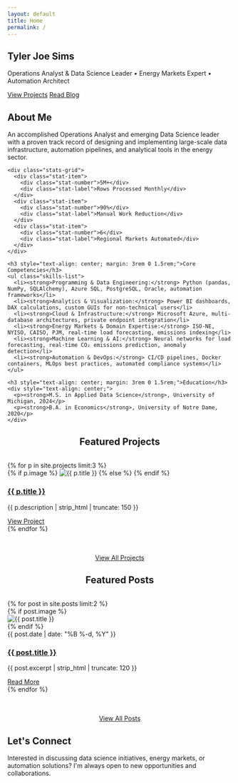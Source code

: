```yaml
---
layout: default
title: Home
permalink: /
---
```


<section class="hero" id="home">
  <div class="container">
    <div class="hero-content">
      <h1>Tyler Joe Sims</h1>
      <p>Operations Analyst & Data Science Leader • Energy Markets Expert • Automation Architect</p>
      <div class="hero-social-links">
        <a href="https://github.com/tsims2" title="GitHub" target="_blank" rel="noopener noreferrer">
          <i class="fab fa-github"></i>
        </a>
        <a href="https://linkedin.com/in/tsims2" title="LinkedIn" target="_blank" rel="noopener noreferrer">
          <i class="fab fa-linkedin-in"></i>
        </a>
      </div>
      <div class="hero-buttons">
        <a href="{{ '/projects/' | relative_url }}" class="btn btn-primary">View Projects</a>
        <a href="{{ '/blog/' | relative_url }}" class="btn btn-secondary">Read Blog</a>
      </div>
    </div>
  </div>
</section>

<section class="about" id="about">
  <div class="container about-content">
    <h2>About Me</h2>
    <p>An accomplished Operations Analyst and emerging Data Science leader with a proven track record of designing and implementing large-scale data infrastructure, automation pipelines, and analytical tools in the energy sector.</p>
    
    <div class="stats-grid">
      <div class="stat-item">
        <div class="stat-number">5M+</div>
        <div class="stat-label">Rows Processed Monthly</div>
      </div>
      <div class="stat-item">
        <div class="stat-number">90%</div>
        <div class="stat-label">Manual Work Reduction</div>
      </div>
      <div class="stat-item">
        <div class="stat-number">6</div>
        <div class="stat-label">Regional Markets Automated</div>
      </div>
    </div>

    <h3 style="text-align: center; margin: 3rem 0 1.5rem;">Core Competencies</h3>
    <ul class="skills-list">
      <li><strong>Programming & Data Engineering:</strong> Python (pandas, NumPy, SQLAlchemy), Azure SQL, PostgreSQL, Oracle, automation frameworks</li>
      <li><strong>Analytics & Visualization:</strong> Power BI dashboards, DAX calculations, custom GUIs for non-technical users</li>
      <li><strong>Cloud & Infrastructure:</strong> Microsoft Azure, multi-database architectures, private endpoint integration</li>
      <li><strong>Energy Markets & Domain Expertise:</strong> ISO-NE, NYISO, CAISO, PJM, real-time load forecasting, emissions indexing</li>
      <li><strong>Machine Learning & AI:</strong> Neural networks for load forecasting, real-time CO₂ emissions prediction, anomaly detection</li>
      <li><strong>Automation & DevOps:</strong> CI/CD pipelines, Docker containers, MLOps best practices, automated compliance systems</li>
    </ul>

    <h3 style="text-align: center; margin: 3rem 0 1.5rem;">Education</h3>
    <div style="text-align: center;">
      <p><strong>M.S. in Applied Data Science</strong>, University of Michigan, 2024</p>
      <p><strong>B.A. in Economics</strong>, University of Notre Dame, 2020</p>
    </div>
  </div>
</section>

<section class="projects" id="projects">
  <div class="container">
    <h2 style="text-align: center; margin-bottom: 2rem;">Featured Projects</h2>
    <div class="project-grid">
      {% for p in site.projects limit:3 %}
      <div class="project-card">
        <div class="project-image">
          {% if p.image %}
            <img src="{{ p.image | relative_url }}" alt="{{ p.title }}" class="project-featured-image">
          {% else %}
            <i class="fas fa-{{ p.icon }}"></i>
          {% endif %}
        </div>
        <div class="project-content">
          <h3><a href="{{ p.url | relative_url }}">{{ p.title }}</a></h3>
          <p>{{ p.description | strip_html | truncate: 150 }}</p>
          <a href="{{ p.url | relative_url }}" class="btn btn-primary">View Project</a>
        </div>
      </div>
      {% endfor %}
    </div>
    <div style="text-align: center; margin-top: 3rem;">
      <a href="{{ '/projects/' | relative_url }}" class="btn btn-secondary">View All Projects</a>
    </div>
  </div>
</section>

<section class="featured-posts" id="featured-posts">
  <div class="container">
    <h2 style="text-align: center; margin-bottom: 2rem;">Featured Posts</h2>
    <div class="blog-grid">
      {% for post in site.posts limit:2 %}
      <div class="blog-card">
        {% if post.image %}
          <div class="blog-image">
            <img src="{{ post.image | relative_url }}" alt="{{ post.title }}" class="blog-featured-image">
          </div>
        {% endif %}
        <div class="blog-content">
          <div class="blog-date">{{ post.date | date: "%B %-d, %Y" }}</div>
          <h3><a href="{{ post.url | relative_url }}">{{ post.title }}</a></h3>
          <p>{{ post.excerpt | strip_html | truncate: 120 }}</p>
          <a href="{{ post.url | relative_url }}" class="btn btn-primary">Read More</a>
        </div>
      </div>
      {% endfor %}
    </div>
    <div style="text-align: center; margin-top: 3rem;">
      <a href="{{ '/blog/' | relative_url }}" class="btn btn-secondary">View All Posts</a>
    </div>
  </div>
</section>

<section class="contact" id="contact">
  <div class="container contact-content">
    <h2>Let's Connect</h2>
    <p>Interested in discussing data science initiatives, energy markets, or automation solutions? I'm always open to new opportunities and collaborations.</p>
    <div class="social-links">
      <a href="https://github.com/tsims2" title="GitHub"><i class="fab fa-github"></i></a>
      <a href="https://linkedin.com/in/tsims2" title="LinkedIn"><i class="fab fa-linkedin-in"></i></a>
      <a href="mailto:tyler.jsims97@gmail.com" title="Email"><i class="fas fa-envelope"></i></a>
    </div>
  </div>
</section>